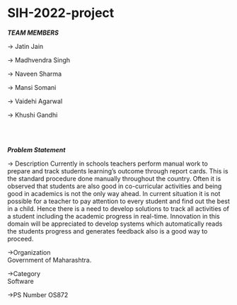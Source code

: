 # SIH-2022-project

***TEAM MEMBERS***
<p>
  <p>-> Jatin Jain</p>
  <p>-> Madhvendra Singh</p>
  <p>-> Naveen Sharma</p>
  <p>-> Mansi Somani</p>
  <p>-> Vaidehi Agarwal</p>
  <p>-> Khushi Gandhi</p>
</p>
 
<br>
<br>

***Problem Statement***



-> Description
Currently in schools teachers perform manual work to prepare and track students learning’s outcome through report cards. This is the standard procedure done manually throughout the country. Often it is observed that students are also good in co-curricular activities and being good in academics is not the only way ahead. In current situation it is not possible for a teacher to pay attention to every student and find out the best in a child. Hence there is a need to develop solutions to track all activities of a student including the academic progress in real-time. Innovation in this domain will be appreciated to develop systems which automatically reads the students progress and generates feedback also is a good way to proceed.

->Organization	
Government of Maharashtra.

->Category	
Software

->PS Number
OS872
